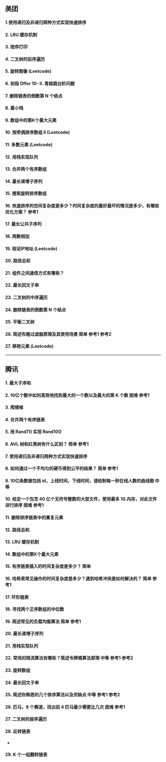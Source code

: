 ## 美团

#### 1.使用递归及非递归两种方式实现快速排序

#### 2. LRU 缓存机制

#### 3. 按序打印

#### 4. 二叉树的前序遍历

#### 5. 旋转图像 (Leetcode)

#### 6. 剑指 Offer 10- II. 青蛙跳台阶问题

#### 7. 删除链表的倒数第 N 个结点

#### 8. 最小栈

#### 9. 数组中的第K个最大元素

#### 10. 按奇偶排序数组 II (Leetcode)

#### 11.  多数元素 (Leetcode)

#### 12.  用栈实现队列

#### 13. 合并两个有序数组

#### 14. 最长递增子序列

#### 15. 搜索旋转排序数组

#### 16. 快速排序的空间复杂度是多少？时间复杂度的最好最坏的情况是多少，有哪些优化方案？ 参考1

#### 17. 最长公共子序列

#### 18. 两数相加

#### 19. 验证IP地址 (Leetcode)

#### 20. 路径总和

#### 21. 组件之间通信方式有哪些？

#### 22. 最长回文子串

#### 23. 二叉树的中序遍历

#### 24. 删除链表的倒数第 N 个结点

#### 25.  平衡二叉树

#### 26. 简述布隆过滤器原理及其使用场景  简单 参考1 参考2

#### 27. 移除元素 (Leetcode)

------

## 腾讯

#### 1. 最大子序和

#### 2. 10亿个数中如何高效地找到最大的一个数以及最大的第 K 个数  困难 参考1

#### 3.  爬楼梯

#### 4. 合并两个有序链表

#### 5. 用 Rand7() 实现 Rand10()

#### 6. AVL 树和红黑树有什么区别？  简单 参考1

#### 7. 使用递归及非递归两种方式实现快速排序

#### 8. 如何通过一个不均匀的硬币得到公平的结果？  简单 参考1

#### 9. 10亿条数据包括 id，上线时间，下线时间，请绘制每一秒在线人数的曲线图  中等

#### 10. 给定一个包含 40 亿个无符号整数的大型文件，使用最多 1G 内存，对此文件进行排序  困难 参考1

#### 11. 删除排序链表中的重复元素

#### 12.  路径总和

#### 13. LRU 缓存机制

#### 14.  数组中的第K个最大元素

#### 15. 有序链表插入的时间复杂度是多少？  简单

#### 16. 哈希表常见操作的时间复杂度是多少？遇到哈希冲突是如何解决的？  简单 参考1

#### 17.  环形链表

#### 18.  寻找两个正序数组的中位数

#### 19. 简述常见的负载均衡算法  简单 参考1

#### 20.  最长递增子序列

#### 21. 用栈实现队列

#### 22. 常用的限流算法有哪些？简述令牌桶算法原理  中等 参考1 参考2

#### 23. 旋转数组

#### 24. 最长回文子串

#### 25. 简述你熟悉的几个排序算法以及优缺点  中等 参考1 参考2

#### 26. 匹马，8 个赛道，找出前 4 匹马最少需要比几次  困难 参考1

#### 27. 二叉树的层序遍历

#### 28. 反转链表

- 

#### 29. K 个一组翻转链表

